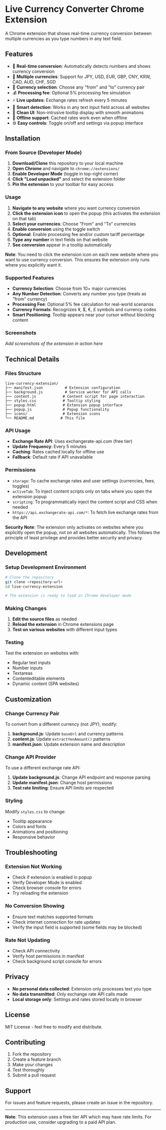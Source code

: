 # Live Currency Converter Chrome Extension

A Chrome extension that shows real-time currency conversion between multiple currencies as you type numbers in any text field.

## Features

- 🔄 **Real-time conversion**: Automatically detects numbers and shows currency conversion
- 💱 **Multiple currencies**: Support for JPY, USD, EUR, GBP, CNY, KRW, CAD, AUD, CHF, SGD
- 🔧 **Currency selection**: Choose any "from" and "to" currency pair
- 💰 **Processing fee**: Optional 5% processing fee simulation
- ⚡ **Live updates**: Exchange rates refresh every 5 minutes
- 🎯 **Smart detection**: Works in any text input field across all websites
- 🎨 **Clean UI**: Non-intrusive tooltip display with smooth animations
- 💾 **Offline support**: Cached rates work even when offline
- ⚙️ **Easy controls**: Toggle on/off and settings via popup interface

## Installation

### From Source (Developer Mode)

1. **Download/Clone** this repository to your local machine
2. **Open Chrome** and navigate to `chrome://extensions/`
3. **Enable Developer Mode** (toggle in top-right corner)
4. **Click "Load unpacked"** and select the extension folder
5. **Pin the extension** to your toolbar for easy access

### Usage

1. **Navigate to any website** where you want currency conversion
2. **Click the extension icon** to open the popup (this activates the extension on that tab)
3. **Select your currencies**: Choose "From" and "To" currencies
4. **Enable conversion** using the toggle switch
5. **Optional**: Enable processing fee and/or custom tariff percentage
6. **Type any number** in text fields on that website
7. **See conversion** appear in a tooltip automatically

**Note**: You need to click the extension icon on each new website where you want to use currency conversion. This ensures the extension only runs where you explicitly want it.

### Supported Features

- **Currency Selection**: Choose from 10+ major currencies
- **Any Number Detection**: Converts any number you type (treats as "from" currency)
- **Processing Fee**: Optional 5% fee calculation for real-world scenarios
- **Currency Formats**: Recognizes ¥, $, €, £ symbols and currency codes
- **Smart Positioning**: Tooltip appears near your cursor without blocking content

### Screenshots

_Add screenshots of the extension in action here_

## Technical Details

### Files Structure

```
live-currency-extension/
├── manifest.json          # Extension configuration
├── background.js          # Service worker for API calls
├── content.js            # Content script for page interaction
├── styles.css            # Tooltip styling
├── popup.html            # Extension popup interface
├── popup.js              # Popup functionality
├── icons/                # Extension icons
└── README.md            # This file
```

### API Usage

- **Exchange Rate API**: Uses exchangerate-api.com (free tier)
- **Update Frequency**: Every 5 minutes
- **Caching**: Rates cached locally for offline use
- **Fallback**: Default rate if API unavailable

### Permissions

- `storage`: To cache exchange rates and user settings (currencies, fees, toggles)
- `activeTab`: To inject content scripts only on tabs where you open the extension popup
- `scripting`: To programmatically inject the content script and CSS when needed
- `https://api.exchangerate-api.com/*`: To fetch live exchange rates from the API

**Security Note**: The extension only activates on websites where you explicitly open the popup, not on all websites automatically. This follows the principle of least privilege and provides better security and privacy.

## Development

### Setup Development Environment

```bash
# Clone the repository
git clone <repository-url>
cd live-currency-extension

# The extension is ready to load in Chrome developer mode
```

### Making Changes

1. **Edit the source files** as needed
2. **Reload the extension** in Chrome extensions page
3. **Test on various websites** with different input types

### Testing

Test the extension on websites with:

- Regular text inputs
- Number inputs
- Textareas
- Contenteditable elements
- Dynamic content (SPA websites)

## Customization

### Change Currency Pair

To convert from a different currency (not JPY), modify:

1. **background.js**: Update `baseUrl` and currency patterns
2. **content.js**: Update `extractYenAmount()` patterns
3. **manifest.json**: Update extension name and description

### Change API Provider

To use a different exchange rate API:

1. **Update background.js**: Change API endpoint and response parsing
2. **Update manifest.json**: Change host permissions
3. **Test rate limiting**: Ensure API limits are respected

### Styling

Modify `styles.css` to change:

- Tooltip appearance
- Colors and fonts
- Animations and positioning
- Responsive behavior

## Troubleshooting

### Extension Not Working

- Check if extension is enabled in popup
- Verify Developer Mode is enabled
- Check browser console for errors
- Try reloading the extension

### No Conversion Showing

- Ensure text matches supported formats
- Check internet connection for rate updates
- Verify the input field is supported (some fields may be blocked)

### Rate Not Updating

- Check API connectivity
- Verify host permissions in manifest
- Check background script console for errors

## Privacy

- **No personal data collected**: Extension only processes text you type
- **No data transmitted**: Only exchange rate API calls made
- **Local storage only**: Settings and rates stored locally in browser

## License

MIT License - feel free to modify and distribute.

## Contributing

1. Fork the repository
2. Create a feature branch
3. Make your changes
4. Test thoroughly
5. Submit a pull request

## Support

For issues and feature requests, please create an issue in the repository.

---

**Note**: This extension uses a free tier API which may have rate limits. For production use, consider upgrading to a paid API plan.
